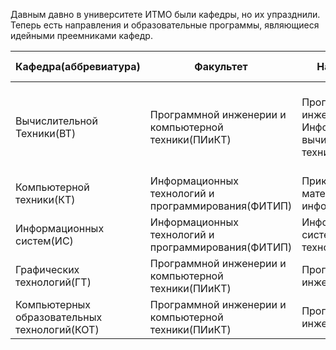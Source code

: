 Давным давно в университете ИТМО были кафедры, но их упразднили. Теперь есть направления и образовательные программы, являющиеся идейными преемниками кафедр.


| Кафедра(аббревиатура) | Факультет | Направления | Образовательные программы |
| ------------- |-------------| -----| -----|
|Вычислительной Техники(ВТ)|Программной инженерии и компьютерной техники(ПИиКТ)|Программная инженерия(ПИ), Информатика и вычислительная техника(ИВТ)|Системное и прикладное программное обеспечение(СППО), Компьютерные системы и технологии
|Компьютерной техники(КТ)| Информационных технологий и программирования(ФИТИП)|Прикладная математика и информатика(ПМИ)| Информатика и программирование
|Информационных систем(ИС)| Информационных технологий и программирования(ФИТИП)|Информационные системы и технологии|Программирование и интернет-технологии 2019
|Графических технологий(ГТ)|Программной инженерии и компьютерной техники(ПИиКТ)|Программная инженерия(ПИ)|Компьютерные технологии в дизайне
|Компьютерных образовательных технологий(КОТ)|Программной инженерии и компьютерной техники(ПИиКТ)|Программная инженерия(ПИ)|Нейротехнологии и программирование